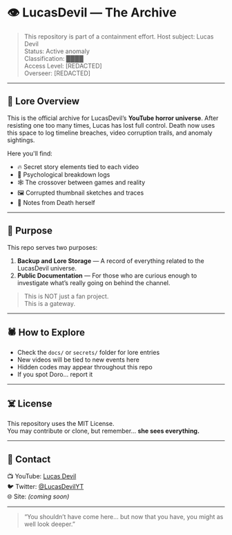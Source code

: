 # 👁️ LucasDevil — The Archive

> This repository is part of a containment effort.
> Host subject: Lucas Devil  
> Status: Active anomaly  
> Classification: ████  
> Access Level: [REDACTED]  
> Overseer: [REDACTED]

---

## 📜 Lore Overview

This is the official archive for LucasDevil’s **YouTube horror universe**. After resisting one too many times, Lucas has lost full control. Death now uses this space to log timeline breaches, video corruption trails, and anomaly sightings.

Here you'll find:
- 🔥 Secret story elements tied to each video
- 🧠 Psychological breakdown logs
- 🕸️ The crossover between games and reality
- 🖼️ Corrupted thumbnail sketches and traces
- 📂 Notes from Death herself

---

## 🧩 Purpose

This repo serves two purposes:
1. **Backup and Lore Storage** — A record of everything related to the LucasDevil universe.
2. **Public Documentation** — For those who are curious enough to investigate what’s really going on behind the channel.

> This is NOT just a fan project.  
> This is a gateway.

---

## 🕷️ How to Explore

- Check the `docs/` or `secrets/` folder for lore entries
- New videos will be tied to new events here
- Hidden codes may appear throughout this repo
- If you spot Doro... report it

---

## ☠️ License

This repository uses the MIT License.  
You may contribute or clone, but remember... **she sees everything.**

---

## 📡 Contact

📺 YouTube: [Lucas Devil](https://www.youtube.com/@LucasDevil)  
🐦 Twitter: [@LucasDevilYT](#)  
🌐 Site: *(coming soon)*

---

> “You shouldn’t have come here... but now that you have, you might as well look deeper.”
